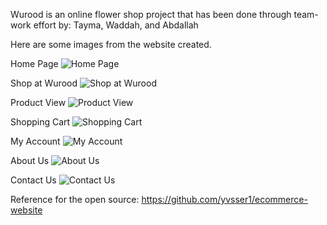 Wurood is an online flower shop project that has been done through team-work effort by: Tayma, Waddah, and Abdallah 

Here are some images from the website created. 

Home Page 
![Home Page](https://user-images.githubusercontent.com/80001459/119236730-ad518000-bb41-11eb-8c41-cefb5a07c483.png)


Shop at Wurood 
![Shop at Wurood](https://user-images.githubusercontent.com/80001459/119236806-1638f800-bb42-11eb-808a-950322aa6d41.png)


Product View
![Product View](https://user-images.githubusercontent.com/80001459/119236816-1d600600-bb42-11eb-9b91-7c09e5363237.png)


Shopping Cart
![Shopping Cart](https://user-images.githubusercontent.com/80001459/119236825-23ee7d80-bb42-11eb-9084-3cd3e5d1591b.png)


My Account 
![My Account](https://user-images.githubusercontent.com/80001459/119236837-35378a00-bb42-11eb-8258-2b3675f9c08a.png)

About Us
![About Us](https://user-images.githubusercontent.com/80001459/119237351-0a026a00-bb45-11eb-8a82-945bfaf894a9.png)


Contact Us
![Contact Us](https://user-images.githubusercontent.com/80001459/119236846-408ab580-bb42-11eb-809e-c008cd82aa33.png)


Reference for the open source:
https://github.com/yvsser1/ecommerce-website
